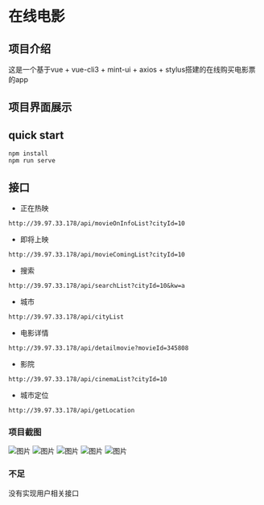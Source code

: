 # 在线电影

## 项目介绍
这是一个基于vue + vue-cli3 + mint-ui + axios + stylus搭建的在线购买电影票的app
## 项目界面展示

## quick start
```
npm install
npm run serve
```
## 接口
+ 正在热映
```
http://39.97.33.178/api/movieOnInfoList?cityId=10
```
+ 即将上映
```
http://39.97.33.178/api/movieComingList?cityId=10
```
+ 搜索
```
http://39.97.33.178/api/searchList?cityId=10&kw=a
```
+ 城市
```
http://39.97.33.178/api/cityList
```
+ 电影详情
```
http://39.97.33.178/api/detailmovie?movieId=345808
```
+ 影院
```
http://39.97.33.178/api/cinemaList?cityId=10
```
+ 城市定位
```
http://39.97.33.178/api/getLocation
```
### 项目截图
![图片](https://github.com/goinfor/goinfor.github.io/blob/master/images/WechatIMG16.jpeg)
![图片](https://github.com/goinfor/goinfor.github.io/blob/master/images/WechatIMG17.jpeg)
![图片](https://github.com/goinfor/goinfor.github.io/blob/master/images/WechatIMG18.jpeg)
![图片](https://github.com/goinfor/goinfor.github.io/blob/master/images/WechatIMG19.jpeg)
![图片](https://github.com/goinfor/goinfor.github.io/blob/master/images/WechatIMG21.jpeg)
### 不足
没有实现用户相关接口
